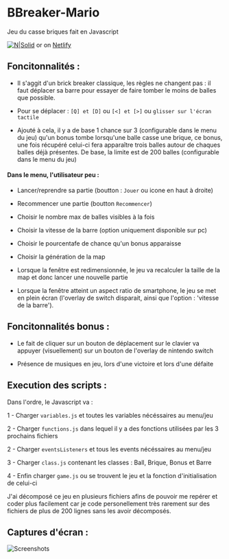 # BBreaker-Mario

Jeu du casse briques fait en Javascript

[![N|Solid](https://i.ibb.co/x8h2Hqv/live.png)](https://erwan-martin.fr/js/BBreaker)
or on [Netlify](https://gracious-snyder-5f26a3.netlify.app/)

## Foncitonnalités :
- Il s'aggit d'un brick breaker classique, les règles ne changent pas : il faut déplacer sa barre pour essayer
  de faire tomber le moins de balles que possible.
    
- Pour se déplacer : ``[Q] et [D]`` ou ``[<] et [>]`` ou ``glisser sur l'écran tactile``
    
- Ajouté à cela, il y a de base 1 chance sur 3 (configurable dans le menu du jeu) qu'un bonus tombe lorsqu'une 
  balle casse une brique, ce bonus, une fois récupéré celui-ci fera apparaître trois balles autour de chaques
  balles déjà présentes. De base, la limite est de 200 balles (configurable dans le menu du jeu)
    
 #### Dans le menu, l'utilisateur peu :
   - Lancer/reprendre sa partie (boutton : ``Jouer`` ou icone en haut à droite)
   - Recommencer une partie (boutton ``Recommencer``)
    
   - Choisir le nombre max de balles visibles à la fois
   - Choisir la vitesse de la barre (option uniquement disponible sur pc)
   - Choisir le pourcentafe de chance qu'un bonus apparaisse
   - Choisir la génération de la map
    
- Lorsque la fenêtre est redimensionnée, le jeu va recalculer la taille de la map et donc lancer une nouvelle
      partie
    
- Lorsque la fenêtre atteint un aspect ratio de smartphone, le jeu se met en plein écran (l'overlay de switch
  disparait, ainsi que l'option : 'vitesse de la barre').
  
## Foncitonnalités bonus :
- Le fait de cliquer sur un bouton de déplacement sur le clavier va appuyer (visuellement) sur un bouton de
    l'overlay de nintendo switch
  
- Présence de musiques en jeu, lors d'une victoire et lors d'une défaite

## Execution des scripts :
Dans l'ordre, le Javascript va :
        
  1 - Charger ``variables.js`` et toutes les variables nécéssaires au menu/jeu
    
  2 - Charger ``functions.js`` dans lequel il y a des fonctions utilisées par les 3 prochains fichiers
    
  2 - Charger ``eventsListeners`` et tous les events nécéssaires au menu/jeu
  
  3 - Charger ``class.js`` contenant les classes : Ball, Brique, Bonus et Barre
  
  4 - Enfin charger ``game.js`` ou se trouvent le jeu et la fonction d'initialisation de celui-ci
    
 J'ai décomposé ce jeu en plusieurs fichiers afins de pouvoir me repérer et coder plus facilement car je 
 code personellement très rarement sur des fichiers de plus de 200 lignes sans les avoir décomposés.
 
## Captures d'écran :
![Screenshots](https://i.ibb.co/8zcTF92/screenshots.png)
